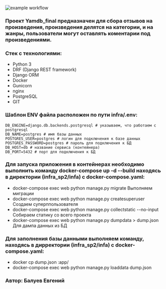 ![example workflow](https://github.com/github/docs/actions/workflows/yamdb_workfolow.yml/badge.svg)

### Проект Yamdb_final предназначен для сбора отзывов на произведения, произведения делятся на категории, и на жанры, пользователи могут оставлять коментарии под произведениями.

### Стек с технологиями:
- Python 3
- DRF (Django REST framework)
- Django ORM
- Docker
- Gunicorn
- nginx
- PostgreSQL
- GIT

### Шаблон ENV файла расположен по пути infra/.env:
```
DB_ENGINE=django.db.backends.postgresql # указываем, что работаем с postgresql 
DB_NAME=postgres # имя базы данных
POSTGRES_USER=postgres # логин для подключения к базе данных
POSTGRES_PASSWORD=postgres # пароль для подключения к БД
DB_HOST=db # название сервиса (контейнера)
DB_PORT=5432 # порт для подключения к БД
```

### Для запуска приложения в контейнерах необходимо выполнить команду docker-compose up -d --build находясь в директории (infra_sp2/infa) с docker-compose.yaml:
- docker-compose exec web python manage.py migrate    Выполняем миграции
- docker-compose exec web python manage.py createsuperuser    Создаем суперппользователя
- docker-compose exec web python manage.py collectstatic --no-input    Собираем статику со всего проекта
- docker-compose exec web python manage.py dumpdata > dump.json    Для дампа данных из БД

### Для заполнения базы данными выполняем команду, находясь в дирректории (infra_sp2/infa) с docker-compose.yaml:
- docker cp dump.json <id>:app/
- docker-compose exec web python manage.py loaddata dump.json

### Автор: Балуев Евгений